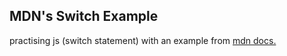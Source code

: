 ## MDN's Switch Example

practising js (switch statement) with an example from [mdn docs.](https://developer.mozilla.org/en-US/docs/Learn/JavaScript/Building_blocks/conditionals)
